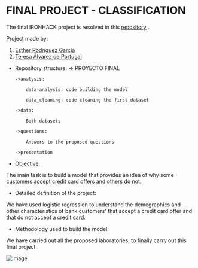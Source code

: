 # FINAL PROJECT - CLASSIFICATION

The final IRONHACK project is resolved in this [repository](https://github.com/ESTHERRODRIGUEZGARCIA/FINAL-PROJECT.git) .

Project made by:
1. [Esther Rodríguez García](https://github.com/ESTHERRODRIGUEZGARCIA)
2. [Teresa Álvarez de Portugal](https://github.com/tereesaalvarez)

* Repository structure:
  -> PROYECTO FINAL
  
      ->analysis: 
      
          data-analysis: code building the model
          
          data_cleaning: code cleaning the first dataset
      
      ->data: 
      
          Both datasets
      
      ->questions: 
        
          Answers to the proposed questions
          
      ->presentation

* Objective: 

The main task is to build a model that provides an idea of why some customers accept credit card offers and others do not.

* Detailed definition of the project:

We have used logistic regression to understand the demographics and other characteristics of bank customers' that accept a credit card offer and that do not accept a credit card.

* Methodology used to build the model:

We have carried out all the proposed laboratories, to finally carry out this final project.



![image](https://user-images.githubusercontent.com/91721860/207415538-c584c93f-7fc6-45dd-a2cf-de1bdf9784db.png)
